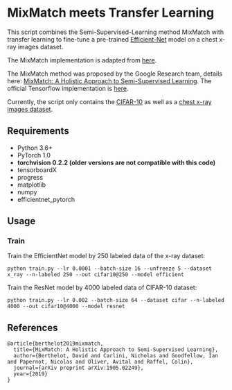 # MixMatch meets Transfer Learning

This script combines the Semi-Supervised-Learning method MixMatch with transfer learning to fine-tune a pre-trained [Efficient-Net](https://github.com/lukemelas/EfficientNet-PyTorch) model on a chest x-ray images dataset.

The MixMatch implementation is adapted from [here](https://github.com/YU1ut/MixMatch-pytorch).

The MixMatch method was proposed by the Google Research team, details here: [MixMatch: A Holistic Approach to Semi-Supervised Learning](https://arxiv.org/abs/1905.02249). 
The official Tensorflow implementation is [here](https://github.com/google-research/mixmatch).

Currently, the script only contains the [CIFAR-10](https://www.cs.toronto.edu/~kriz/cifar.html) as well as a [chest x-ray images dataset](https://www.kaggle.com/nih-chest-xrays/sample).


## Requirements
- Python 3.6+
- PyTorch 1.0
- **torchvision 0.2.2 (older versions are not compatible with this code)** 
- tensorboardX
- progress
- matplotlib
- numpy
- efficientnet_pytorch

## Usage

### Train
Train the EfficientNet model by 250 labeled data of the x-ray dataset:

```
python train.py --lr 0.0001 --batch-size 16 --unfreeze 5 --dataset x_ray --n-labeled 250 --out cifar10@250 --model efficient
```



Train the ResNet model by 4000 labeled data of CIFAR-10 dataset:

```
python train.py --lr 0.002 --batch-size 64 --dataset cifar --n-labeled 4000 --out cifar10@4000 --model resnet
```


## References
```
@article{berthelot2019mixmatch,
  title={MixMatch: A Holistic Approach to Semi-Supervised Learning},
  author={Berthelot, David and Carlini, Nicholas and Goodfellow, Ian and Papernot, Nicolas and Oliver, Avital and Raffel, Colin},
  journal={arXiv preprint arXiv:1905.02249},
  year={2019}
}
```
